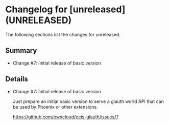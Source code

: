 # Changelog for [unreleased] (UNRELEASED)

The following sections list the changes for unreleased.

## Summary

* Change #7: Initial release of basic version

## Details

* Change #7: Initial release of basic version

   Just prepare an initial basic version to serve a glauth world API that can be used by Phoenix or
   other extensions.

   https://github.com/owncloud/ocis-glauth/issues/7

